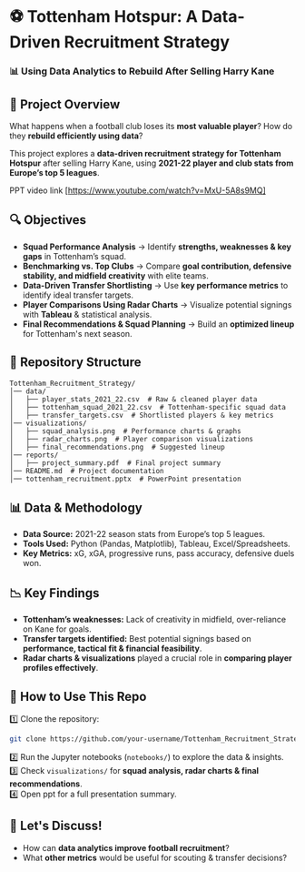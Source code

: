 # ⚽ Tottenham Hotspur: A Data-Driven Recruitment Strategy  

### 📊 Using Data Analytics to Rebuild After Selling Harry Kane  

## 📌 Project Overview  
What happens when a football club loses its **most valuable player**? How do they **rebuild efficiently using data**?  

This project explores a **data-driven recruitment strategy for Tottenham Hotspur** after selling Harry Kane, using **2021-22 player and club stats from Europe’s top 5 leagues**.  

PPT video link [https://www.youtube.com/watch?v=MxU-5A8s9MQ]

## 🔍 Objectives  
- **Squad Performance Analysis** → Identify **strengths, weaknesses & key gaps** in Tottenham’s squad.  
- **Benchmarking vs. Top Clubs** → Compare **goal contribution, defensive stability, and midfield creativity** with elite teams.  
- **Data-Driven Transfer Shortlisting** → Use **key performance metrics** to identify ideal transfer targets.  
- **Player Comparisons Using Radar Charts** → Visualize potential signings with **Tableau** & statistical analysis.  
- **Final Recommendations & Squad Planning** → Build an **optimized lineup** for Tottenham's next season.  

## 📂 Repository Structure  
```
Tottenham_Recruitment_Strategy/
│── data/  
│   ├── player_stats_2021_22.csv  # Raw & cleaned player data  
│   ├── tottenham_squad_2021_22.csv  # Tottenham-specific squad data  
│   ├── transfer_targets.csv  # Shortlisted players & key metrics  
│── visualizations/  
│   ├── squad_analysis.png  # Performance charts & graphs  
│   ├── radar_charts.png  # Player comparison visualizations  
│   ├── final_recommendations.png  # Suggested lineup   
│── reports/  
│   ├── project_summary.pdf  # Final project summary  
│── README.md  # Project documentation  
│── tottenham_recruitment.pptx  # PowerPoint presentation  
```

## 📊 Data & Methodology  
- **Data Source:** 2021-22 season stats from Europe’s top 5 leagues.  
- **Tools Used:** Python (Pandas, Matplotlib), Tableau, Excel/Spreadsheets.  
- **Key Metrics:** xG, xGA, progressive runs, pass accuracy, defensive duels won.  

## 📉 Key Findings  
- **Tottenham’s weaknesses:** Lack of creativity in midfield, over-reliance on Kane for goals.  
- **Transfer targets identified:** Best potential signings based on **performance, tactical fit & financial feasibility**.  
- **Radar charts & visualizations** played a crucial role in **comparing player profiles effectively**.  

## 🚀 How to Use This Repo  
1️⃣ Clone the repository:  
```bash
git clone https://github.com/your-username/Tottenham_Recruitment_Strategy.git
```
2️⃣ Run the Jupyter notebooks (`notebooks/`) to explore the data & insights.  
3️⃣ Check `visualizations/` for **squad analysis, radar charts & final recommendations**.  
4️⃣ Open ppt for a full presentation summary.  

## 📢 Let's Discuss!  
- How can **data analytics improve football recruitment**?  
- What **other metrics** would be useful for scouting & transfer decisions?  
 
